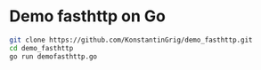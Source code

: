 # Demo fasthttp on Go


```sh
git clone https://github.com/KonstantinGrig/demo_fasthttp.git
cd demo_fasthttp
go run demofasthttp.go
```